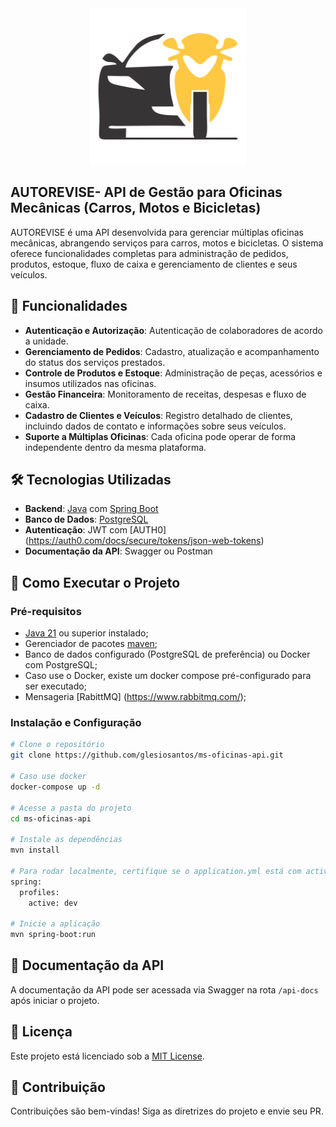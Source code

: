 <div align="center">
    <img src="./src/main/resources/static/autorevise_1024x1024.png" width="250px"/>
</div>

## AUTOREVISE- API de Gestão para Oficinas Mecânicas (Carros, Motos e Bicicletas)

AUTOREVISE é uma API desenvolvida para gerenciar múltiplas oficinas mecânicas, abrangendo serviços para carros, motos e bicicletas. O sistema oferece funcionalidades completas para administração de pedidos, produtos, estoque, fluxo de caixa e gerenciamento de clientes e seus veículos.

## 🚀 Funcionalidades

- **Autenticação e Autorização**: Autenticação de colaboradores de acordo a unidade.  
- **Gerenciamento de Pedidos**: Cadastro, atualização e acompanhamento do status dos serviços prestados.  
- **Controle de Produtos e Estoque**: Administração de peças, acessórios e insumos utilizados nas oficinas.  
- **Gestão Financeira**: Monitoramento de receitas, despesas e fluxo de caixa.  
- **Cadastro de Clientes e Veículos**: Registro detalhado de clientes, incluindo dados de contato e informações sobre seus veículos.  
- **Suporte a Múltiplas Oficinas**: Cada oficina pode operar de forma independente dentro da mesma plataforma.  

## 🛠 Tecnologias Utilizadas

- **Backend**: [Java](https://docs.oracle.com/en/java/) com [Spring Boot](https://spring.io/projects/spring-boot)  
- **Banco de Dados**: [PostgreSQL](https://www.postgresql.org/)  
- **Autenticação**: JWT com [AUTH0] (https://auth0.com/docs/secure/tokens/json-web-tokens)  
- **Documentação da API**: Swagger ou Postman  

## 📌 Como Executar o Projeto

### Pré-requisitos


- [Java 21](https://docs.oracle.com/en/java/) ou superior instalado;  
- Gerenciador de pacotes [maven](https://maven.apache.org/);  
- Banco de dados configurado (PostgreSQL de preferência) ou Docker com PostgreSQL;
- Caso use o Docker, existe um docker compose pré-configurado para ser executado;
- Mensageria [RabittMQ] (https://www.rabbitmq.com/);

### Instalação e Configuração

```bash
# Clone o repositório
git clone https://github.com/glesiosantos/ms-oficinas-api.git

# Caso use docker
docker-compose up -d

# Acesse a pasta do projeto
cd ms-oficinas-api

# Instale as dependências
mvn install

# Para rodar localmente, certifique se o application.yml está com active setado com valor 'DEV'
spring:
  profiles:
    active: dev

# Inicie a aplicação
mvn spring-boot:run
```

## 📖 Documentação da API

A documentação da API pode ser acessada via Swagger na rota `/api-docs` após iniciar o projeto.

## 📜 Licença

Este projeto está licenciado sob a [MIT License](./LICENSE).

## 🤝 Contribuição

Contribuições são bem-vindas! Siga as diretrizes do projeto e envie seu PR.

